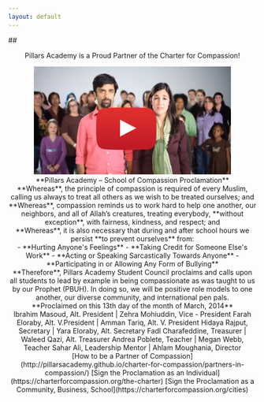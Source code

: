 ```yaml
---
layout: default
---
```

##<center>Pillars Academy is a Proud Partner of the Charter for Compassion!</center>
<center>
  <a href="https://www.youtube.com/watch?v=wktlwCPDd94">
    <img src="/images/compassion.jpg" width="400" />
  </a>
</center>

<center>**Pillars Academy – School of Compassion Proclamation**</center>

<center>**Whereas**, the principle of compassion is required of every Muslim, calling us always to treat all others as we wish to be treated ourselves; and</center>

<center>**Whereas**, compassion reminds us to work hard to help one another, our neighbors, and all of Allah’s creatures, treating everybody, **without exception**, with fairness, kindness, and respect; and</center>

<center>**Whereas**, it is also necessary that during and after school hours we persist **to prevent ourselves** from:</center>

<center>- **Hurting Anyone's Feelings**  
- **Taking Credit for Someone Else's Work**  
- **Acting or Speaking Sarcastically Towards Anyone**  
- **Participating in or Allowing Any Form of Bullying**</center>

<center>**Therefore**, Pillars Academy Student Council proclaims and calls upon all students to lead by example in being compassionate as was taught to us by our Prophet (PBUH). In doing so, we will be positive role models to one another, our diverse community, and international pen pals.</center>

<center>**Proclaimed on this 13th day of the month of March, 2014**</center>

<center>Ibrahim Masoud, Alt. President | Zehra Mohiuddin, Vice - President  
Farah Eloraby, Alt. V.President | Amman Tariq, Alt. V. President  
Hidaya Rajput, Secretary | Yara Eloraby, Alt. Secretary  
Fadl Charafeddine, Treasurer | Waleed Qazi, Alt. Treasurer  
Andrea Poblete, Teacher | Megan Webb, Teacher  
Sahar Ali, Leadership Mentor | Ahlam Moughania, Director</center>

<center>[How to be a Partner of Compassion](http://pillarsacademy.github.io/charter-for-compassion/partners-in-compassion/)  
[Sign the Proclamation as an Individual](https://charterforcompassion.org/the-charter)  
[Sign the Proclamation as a Community, Business, School](https://charterforcompassion.org/cities)</center>
